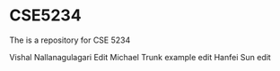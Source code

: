# CSE5234
The is a repository for CSE 5234 


Vishal Nallanagulagari Edit
Michael Trunk example edit
Hanfei Sun edit